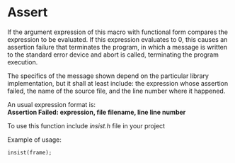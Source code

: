 Assert
======

If the argument expression of this macro with functional form compares the expression to be evaluated. If this expression evaluates to 0, this causes an assertion failure that terminates the program, in which a message is written to the standard error device and abort is called, terminating the program execution.
 
The specifics of the message shown depend on the particular library implementation, but it shall at least include: the expression whose assertion failed, the name of the source file, and the line number where it happened. 

An usual expression format is:  
**Assertion Failed: expression, file filename, line line number**
 
To use this function include *insist.h* file in your project 
 
Example of usage: 

    insist(frame);
